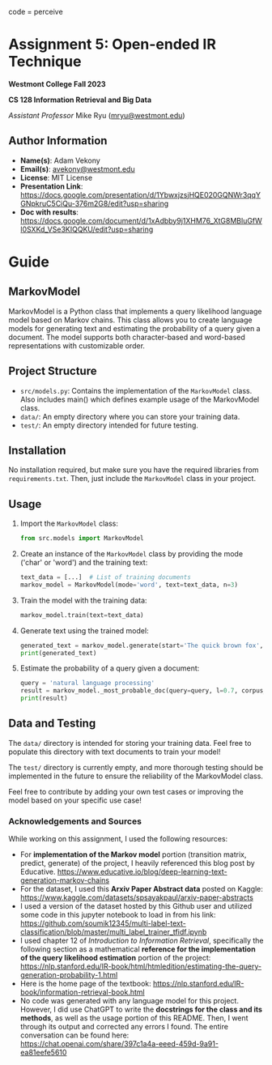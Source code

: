 code = perceive

# Assignment 5: Open-ended IR Technique

**Westmont College Fall 2023**

**CS 128 Information Retrieval and Big Data**

_Assistant Professor_ Mike Ryu (mryu@westmont.edu)

## Author Information

- **Name(s)**: Adam Vekony
- **Email(s)**: avekony@westmont.edu
- **License**: MIT License
- **Presentation Link**: https://docs.google.com/presentation/d/1YbwxjzsjHQE020GQNWr3qqYGNpkruC5CiQu-376m2G8/edit?usp=sharing
- **Doc with results**: https://docs.google.com/document/d/1xAdbby9j1XHM76_XtG8MBluGfWl0SXKd_VSe3KIQQKU/edit?usp=sharing

# Guide
## MarkovModel

MarkovModel is a Python class that implements a query likelihood language model based on Markov chains. This class allows you to create language models for generating text and estimating the probability of a query given a document. The model supports both character-based and word-based representations with customizable order.

## Project Structure

- `src/models.py`: Contains the implementation of the `MarkovModel` class. Also includes main() which defines example usage of the MarkovModel class.
- `data/`: An empty directory where you can store your training data.
- `test/`: An empty directory intended for future testing.

## Installation

No installation required, but make sure you have the required libraries from `requirements.txt`. Then, just include the `MarkovModel` class in your project.

## Usage

1. Import the `MarkovModel` class:
   ```python
   from src.models import MarkovModel
2. Create an instance of the `MarkovModel` class by providing the mode ('char' or 'word') and the training text:
   ```python
   text_data = [...]  # List of training documents
   markov_model = MarkovModel(mode='word', text=text_data, n=3)
3. Train the model with the training data:
	```python
	markov_model.train(text=text_data)
4. Generate text using the trained model:
	```python
	generated_text = markov_model.generate(start='The quick brown fox', max_len=200)
	print(generated_text)
5. Estimate the probability of a query given a document:
	```python
	query = 'natural language processing'
	result = markov_model._most_probable_doc(query=query, l=0.7, corpus_percentage=1.0)
	print(result)

## Data and Testing
The `data/` directory is intended for storing your training data. Feel free to populate this directory with text documents to train your model!

The `test/` directory is currently empty, and more thorough testing should be implemented in the future to ensure the reliability of the MarkovModel class.

Feel free to contribute by adding your own test cases or improving the model based on your specific use case!

### Acknowledgements and Sources
While working on this assignment, I used the following resources:

- For **implementation of the Markov model** portion (transition matrix, predict, generate) of the project, I heavily referenced this blog post by Educative. https://www.educative.io/blog/deep-learning-text-generation-markov-chains 
- For the dataset, I used this **Arxiv Paper Abstract data** posted on Kaggle: https://www.kaggle.com/datasets/spsayakpaul/arxiv-paper-abstracts
- I used a version of the dataset hosted by this Github user and utilized some code in this jupyter notebook to load in from his link: https://github.com/soumik12345/multi-label-text-classification/blob/master/multi_label_trainer_tfidf.ipynb
- I used chapter 12 of *Introduction to Information Retrieval*, specifically the following section as a mathematical **reference for the implementation of the query likelihood estimation** portion of the project: https://nlp.stanford.edu/IR-book/html/htmledition/estimating-the-query-generation-probability-1.html
- Here is the home page of the textbook: https://nlp.stanford.edu/IR-book/information-retrieval-book.html
- No code was generated with any language model for this project. However, I did use ChatGPT to write the **docstrings for the class and its methods**, as well as the usage portion of this README. Then, I went through its output and corrected any errors I found. The entire conversation can be found here: https://chat.openai.com/share/397c1a4a-eeed-459d-9a91-ea81eefe5610
